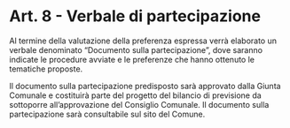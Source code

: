 # Art. 8 - Verbale di partecipazione

Al termine della valutazione della preferenza espressa verrà elaborato un verbale denominato “Documento sulla partecipazione”, dove saranno indicate le procedure avviate e le preferenze che hanno ottenuto le tematiche proposte. 

Il documento sulla partecipazione predisposto sarà approvato dalla Giunta Comunale e costituirà parte del progetto del bilancio di previsione da sottoporre all’approvazione del Consiglio Comunale. Il documento sulla partecipazione sarà consultabile sul sito del Comune. 
